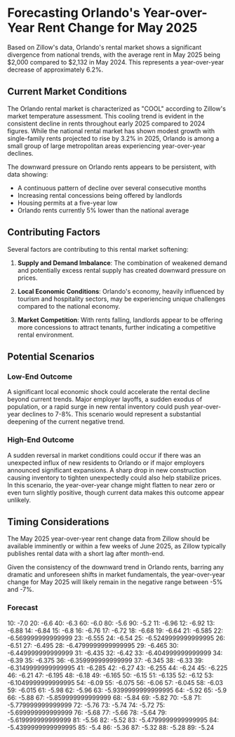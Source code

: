 # Forecasting Orlando's Year-over-Year Rent Change for May 2025

Based on Zillow's data, Orlando's rental market shows a significant divergence from national trends, with the average rent in May 2025 being $2,000 compared to $2,132 in May 2024. This represents a year-over-year decrease of approximately 6.2%.

## Current Market Conditions

The Orlando rental market is characterized as "COOL" according to Zillow's market temperature assessment. This cooling trend is evident in the consistent decline in rents throughout early 2025 compared to 2024 figures. While the national rental market has shown modest growth with single-family rents projected to rise by 3.2% in 2025, Orlando is among a small group of large metropolitan areas experiencing year-over-year declines.

The downward pressure on Orlando rents appears to be persistent, with data showing:
- A continuous pattern of decline over several consecutive months
- Increasing rental concessions being offered by landlords
- Housing permits at a five-year low
- Orlando rents currently 5% lower than the national average

## Contributing Factors

Several factors are contributing to this rental market softening:

1. **Supply and Demand Imbalance**: The combination of weakened demand and potentially excess rental supply has created downward pressure on prices.

2. **Local Economic Conditions**: Orlando's economy, heavily influenced by tourism and hospitality sectors, may be experiencing unique challenges compared to the national economy.

3. **Market Competition**: With rents falling, landlords appear to be offering more concessions to attract tenants, further indicating a competitive rental environment.

## Potential Scenarios

### Low-End Outcome

A significant local economic shock could accelerate the rental decline beyond current trends. Major employer layoffs, a sudden exodus of population, or a rapid surge in new rental inventory could push year-over-year declines to 7-8%. This scenario would represent a substantial deepening of the current negative trend.

### High-End Outcome

A sudden reversal in market conditions could occur if there was an unexpected influx of new residents to Orlando or if major employers announced significant expansions. A sharp drop in new construction causing inventory to tighten unexpectedly could also help stabilize prices. In this scenario, the year-over-year change might flatten to near zero or even turn slightly positive, though current data makes this outcome appear unlikely.

## Timing Considerations

The May 2025 year-over-year rent change data from Zillow should be available imminently or within a few weeks of June 2025, as Zillow typically publishes rental data with a short lag after month-end.

Given the consistency of the downward trend in Orlando rents, barring any dramatic and unforeseen shifts in market fundamentals, the year-over-year change for May 2025 will likely remain in the negative range between -5% and -7%.

### Forecast

10: -7.0
20: -6.6
40: -6.3
60: -6.0
80: -5.6
90: -5.2
11: -6.96
12: -6.92
13: -6.88
14: -6.84
15: -6.8
16: -6.76
17: -6.72
18: -6.68
19: -6.64
21: -6.585
22: -6.569999999999999
23: -6.555
24: -6.54
25: -6.5249999999999995
26: -6.51
27: -6.495
28: -6.4799999999999995
29: -6.465
30: -6.449999999999999
31: -6.435
32: -6.42
33: -6.404999999999999
34: -6.39
35: -6.375
36: -6.359999999999999
37: -6.345
38: -6.33
39: -6.3149999999999995
41: -6.285
42: -6.27
43: -6.255
44: -6.24
45: -6.225
46: -6.21
47: -6.195
48: -6.18
49: -6.165
50: -6.15
51: -6.135
52: -6.12
53: -6.1049999999999995
54: -6.09
55: -6.075
56: -6.06
57: -6.045
58: -6.03
59: -6.015
61: -5.98
62: -5.96
63: -5.9399999999999995
64: -5.92
65: -5.9
66: -5.88
67: -5.859999999999999
68: -5.84
69: -5.82
70: -5.8
71: -5.779999999999999
72: -5.76
73: -5.74
74: -5.72
75: -5.699999999999999
76: -5.68
77: -5.66
78: -5.64
79: -5.619999999999999
81: -5.56
82: -5.52
83: -5.4799999999999995
84: -5.4399999999999995
85: -5.4
86: -5.36
87: -5.32
88: -5.28
89: -5.24